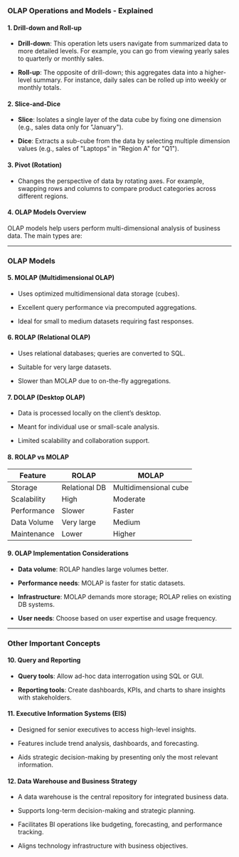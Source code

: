 ### **OLAP Operations and Models - Explained**

#### 1. **Drill-down and Roll-up**

- **Drill-down**: This operation lets users navigate from summarized data to more detailed levels. For example, you can go from viewing yearly sales to quarterly or monthly sales.
    
- **Roll-up**: The opposite of drill-down; this aggregates data into a higher-level summary. For instance, daily sales can be rolled up into weekly or monthly totals.
    

#### 2. **Slice-and-Dice**

- **Slice**: Isolates a single layer of the data cube by fixing one dimension (e.g., sales data only for "January").
    
- **Dice**: Extracts a sub-cube from the data by selecting multiple dimension values (e.g., sales of "Laptops" in "Region A" for "Q1").
    

#### 3. **Pivot (Rotation)**

- Changes the perspective of data by rotating axes. For example, swapping rows and columns to compare product categories across different regions.
    

#### 4. **OLAP Models Overview**

OLAP models help users perform multi-dimensional analysis of business data. The main types are:

---

### **OLAP Models**

#### 5. **MOLAP (Multidimensional OLAP)**

- Uses optimized multidimensional data storage (cubes).
    
- Excellent query performance via precomputed aggregations.
    
- Ideal for small to medium datasets requiring fast responses.
    

#### 6. **ROLAP (Relational OLAP)**

- Uses relational databases; queries are converted to SQL.
    
- Suitable for very large datasets.
    
- Slower than MOLAP due to on-the-fly aggregations.
    

#### 7. **DOLAP (Desktop OLAP)**

- Data is processed locally on the client’s desktop.
    
- Meant for individual use or small-scale analysis.
    
- Limited scalability and collaboration support.
    

#### 8. **ROLAP vs MOLAP**

|Feature|ROLAP|MOLAP|
|---|---|---|
|Storage|Relational DB|Multidimensional cube|
|Scalability|High|Moderate|
|Performance|Slower|Faster|
|Data Volume|Very large|Medium|
|Maintenance|Lower|Higher|

#### 9. **OLAP Implementation Considerations**

- **Data volume**: ROLAP handles large volumes better.
    
- **Performance needs**: MOLAP is faster for static datasets.
    
- **Infrastructure**: MOLAP demands more storage; ROLAP relies on existing DB systems.
    
- **User needs**: Choose based on user expertise and usage frequency.
    

---

### **Other Important Concepts**

#### 10. **Query and Reporting**

- **Query tools**: Allow ad-hoc data interrogation using SQL or GUI.
    
- **Reporting tools**: Create dashboards, KPIs, and charts to share insights with stakeholders.
    

#### 11. **Executive Information Systems (EIS)**

- Designed for senior executives to access high-level insights.
    
- Features include trend analysis, dashboards, and forecasting.
    
- Aids strategic decision-making by presenting only the most relevant information.
    

#### 12. **Data Warehouse and Business Strategy**

- A data warehouse is the central repository for integrated business data.
    
- Supports long-term decision-making and strategic planning.
    
- Facilitates BI operations like budgeting, forecasting, and performance tracking.
    
- Aligns technology infrastructure with business objectives.